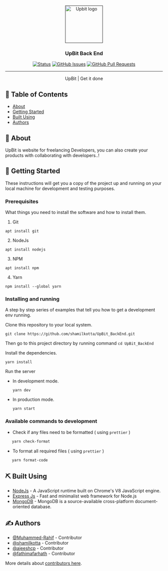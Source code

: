 <p align="center">
  <a href="" rel="noopener">
 <img width="120px" src="https://raw.githubusercontent.com/shamilkotta/UpBit_FrontEnd/master/public/logo.png" alt="Upbit logo"></a>
</p>

<h3 align="center">UpBit Back End</h3>

<div align="center">

[![Status](https://img.shields.io/badge/status-active-success.svg)](https://github.com/shamilkotta/UpBit_BackEnd)
[![GitHub Issues](https://img.shields.io/github/issues/shamilkotta/UpBit_BackEnd.svg)](https://github.com/shamilkotta/UpBit_BackEnd/issues)
[![GitHub Pull Requests](https://img.shields.io/github/issues-pr/shamilkotta/UpBit_BackEnd.svg)](https://github.com/shamilkotta/UpBit_BackEnd/pulls)

</div>

---

<p align="center">UpBit | Get it done
    <br> 
</p>

## 📝 Table of Contents

-  [About](#about)
-  [Getting Started](#getting_started)
-  [Built Using](#built_using)
-  [Authors](#authors)

## 🧐 About <a name = "about"></a>

UpBit is website for freelancing Developers, you can also create your products with collaborating with developers..!

## 🏁 Getting Started <a name = "getting_started"></a>

These instructions will get you a copy of the project up and running on your local machine for development and testing purposes.

### Prerequisites

What things you need to install the software and how to install them.

1. Git

```
apt install git
```

2. NodeJs

```
apt install nodejs
```

3. NPM

```
apt install npm
```

4. Yarn

```
npm install --global yarn
```

### Installing and running

A step by step series of examples that tell you how to get a development env running.

Clone this repository to your local system.

```
git clone https://github.com/shamilkotta/UpBit_BackEnd.git
```

Then go to this project directory by running command `cd UpBit_BackEnd`

Install the dependencies.

```
yarn install
```

Run the server

-  In development mode.

   ```
   yarn dev
   ```

-  In production mode.

   ```
   yarn start
   ```

### Available commands to development

-  Check if any files need to be formatted ( using `prettier` )

```sh
   yarn check-format
```

-  To format all required files ( using `prettier` )

```sh
   yarn format-code
```

## ⛏️ Built Using <a name = "built_using"></a>

-  [NodeJs](https://nodejs.org/en/) - A JavaScript runtime built on Chrome's V8 JavaScript engine.
-  [Express Js](https://expressjs.com/) - Fast and minimalist web framework for Node.js
-  [MongoDB](https://www.mongodb.com/) - MongoDB is a source-available cross-platform document-oriented database.

## ✍️ Authors <a name = "authors"></a>

-  [@Muhammed-Rahif](https://github.com/Muhammed-Rahif) - Contributor
-  [@shamilkotta](https://github.com/shamilkotta) - Contributor
-  [@ajeeshcp](https://github.com/ajeeshcp) - Contributor
-  [@fathimafarhath](https://github.com/fathimafarhath) - Contributor

More details about [contributors here](https://github.com/shamilkotta/UpBit_FrontEnd/contributors).
